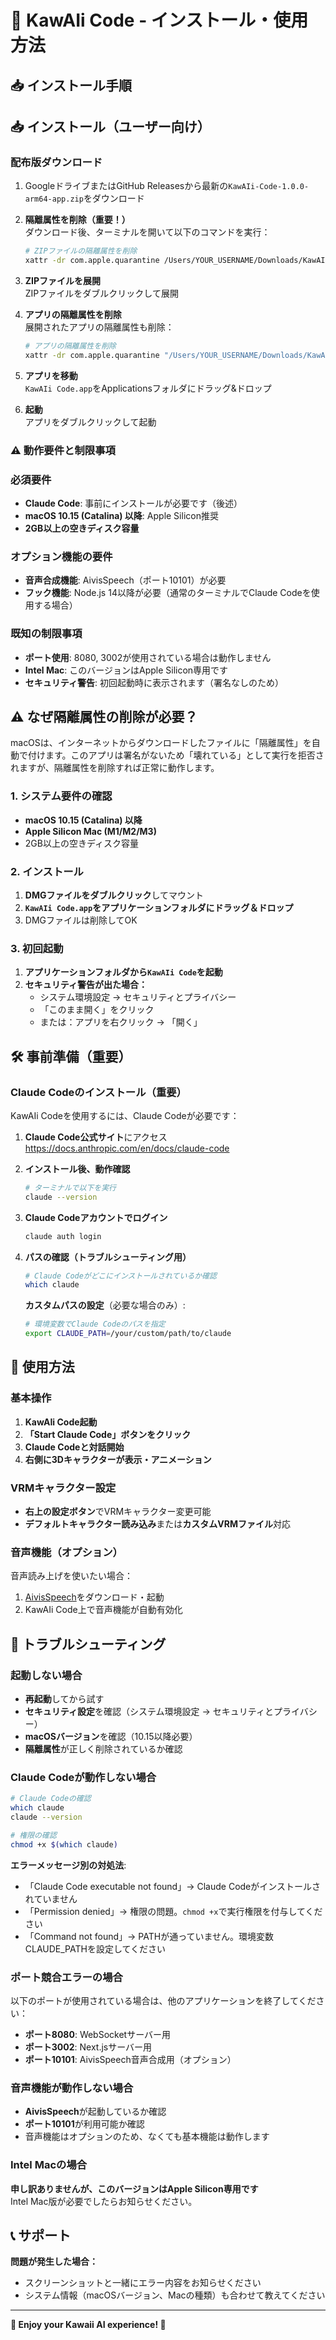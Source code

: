 # 🎀 KawAIi Code - インストール・使用方法

## 📥 インストール手順

## 📥 インストール（ユーザー向け）

### 配布版ダウンロード
1. GoogleドライブまたはGitHub Releasesから最新の`KawAIi-Code-1.0.0-arm64-app.zip`をダウンロード

2. **隔離属性を削除（重要！）**  
   ダウンロード後、ターミナルを開いて以下のコマンドを実行：
   ```bash
   # ZIPファイルの隔離属性を削除
   xattr -dr com.apple.quarantine /Users/YOUR_USERNAME/Downloads/KawAIi-Code-1.0.0-arm64-app.zip
   ```

3. **ZIPファイルを展開**  
   ZIPファイルをダブルクリックして展開

4. **アプリの隔離属性を削除**  
   展開されたアプリの隔離属性も削除：
   ```bash
   # アプリの隔離属性を削除
   xattr -dr com.apple.quarantine "/Users/YOUR_USERNAME/Downloads/KawAIi Code.app"
   ```

5. **アプリを移動**  
   `KawAIi Code.app`をApplicationsフォルダにドラッグ&ドロップ

6. **起動**  
   アプリをダブルクリックして起動

### ⚠️ 動作要件と制限事項

### 必須要件
- **Claude Code**: 事前にインストールが必要です（後述）
- **macOS 10.15 (Catalina) 以降**: Apple Silicon推奨
- **2GB以上の空きディスク容量**

### オプション機能の要件
- **音声合成機能**: AivisSpeech（ポート10101）が必要
- **フック機能**: Node.js 14以降が必要（通常のターミナルでClaude Codeを使用する場合）

### 既知の制限事項
- **ポート使用**: 8080, 3002が使用されている場合は動作しません
- **Intel Mac**: このバージョンはApple Silicon専用です
- **セキュリティ警告**: 初回起動時に表示されます（署名なしのため）

## ⚠️ なぜ隔離属性の削除が必要？
macOSは、インターネットからダウンロードしたファイルに「隔離属性」を自動で付けます。このアプリは署名がないため「壊れている」として実行を拒否されますが、隔離属性を削除すれば正常に動作します。

### 1. システム要件の確認
- **macOS 10.15 (Catalina) 以降**
- **Apple Silicon Mac (M1/M2/M3)**
- 2GB以上の空きディスク容量

### 2. インストール
1. **DMGファイルをダブルクリック**してマウント
2. **`KawAIi Code.app`をアプリケーションフォルダにドラッグ＆ドロップ**
3. DMGファイルは削除してOK

### 3. 初回起動
1. **アプリケーションフォルダから`KawAIi Code`を起動**
2. **セキュリティ警告が出た場合：**
   - システム環境設定 → セキュリティとプライバシー
   - 「このまま開く」をクリック
   - または：アプリを右クリック → 「開く」

## 🛠️ 事前準備（重要）

### Claude Codeのインストール（重要）
KawAIi Codeを使用するには、Claude Codeが必要です：

1. **Claude Code公式サイト**にアクセス  
   https://docs.anthropic.com/en/docs/claude-code

2. **インストール後、動作確認**
   ```bash
   # ターミナルで以下を実行
   claude --version
   ```

3. **Claude Codeアカウントでログイン**
   ```bash
   claude auth login
   ```

4. **パスの確認（トラブルシューティング用）**
   ```bash
   # Claude Codeがどこにインストールされているか確認
   which claude
   ```
   
   **カスタムパスの設定**（必要な場合のみ）:
   ```bash
   # 環境変数でClaude Codeのパスを指定
   export CLAUDE_PATH=/your/custom/path/to/claude
   ```

## 🎯 使用方法

### 基本操作
1. **KawAIi Code起動**
2. **「Start Claude Code」ボタンをクリック**
3. **Claude Codeと対話開始**
4. **右側に3Dキャラクターが表示・アニメーション**

### VRMキャラクター設定
- **右上の設定ボタン**でVRMキャラクター変更可能
- **デフォルトキャラクター読み込み**または**カスタムVRMファイル**対応

### 音声機能（オプション）
音声読み上げを使いたい場合：
1. [AivisSpeech](https://aivis-project.com/)をダウンロード・起動
2. KawAIi Code上で音声機能が自動有効化

## 🐛 トラブルシューティング

### 起動しない場合
- **再起動**してから試す
- **セキュリティ設定**を確認（システム環境設定 → セキュリティとプライバシー）
- **macOSバージョン**を確認（10.15以降必要）
- **隔離属性**が正しく削除されているか確認

### Claude Codeが動作しない場合
```bash
# Claude Codeの確認
which claude
claude --version

# 権限の確認
chmod +x $(which claude)
```

**エラーメッセージ別の対処法**:
- 「Claude Code executable not found」→ Claude Codeがインストールされていません
- 「Permission denied」→ 権限の問題。`chmod +x`で実行権限を付与してください
- 「Command not found」→ PATHが通っていません。環境変数CLAUDE_PATHを設定してください

### ポート競合エラーの場合
以下のポートが使用されている場合は、他のアプリケーションを終了してください：
- **ポート8080**: WebSocketサーバー用
- **ポート3002**: Next.jsサーバー用
- **ポート10101**: AivisSpeech音声合成用（オプション）

### 音声機能が動作しない場合
- **AivisSpeech**が起動しているか確認
- **ポート10101**が利用可能か確認
- 音声機能はオプションのため、なくても基本機能は動作します

### Intel Macの場合
**申し訳ありませんが、このバージョンはApple Silicon専用です**  
Intel Mac版が必要でしたらお知らせください。

## 📞 サポート

**問題が発生した場合：**
- スクリーンショットと一緒にエラー内容をお知らせください
- システム情報（macOSバージョン、Macの種類）も合わせて教えてください

---

**🎀 Enjoy your Kawaii AI experience! 🎀**